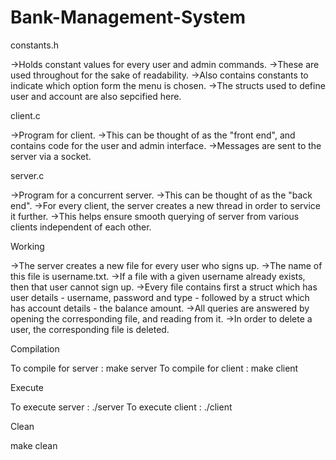# Bank-Management-System

constants.h

->Holds constant values for every user and admin commands. 
->These are used throughout for the sake of readability. 
->Also contains constants to indicate which option form the menu is chosen. 
->The structs used to define user and account are also sepcified here.

client.c

->Program for client. 
->This can be thought of as the "front end", and contains code for the user and admin interface. 
->Messages are sent to the server via a socket.

server.c

->Program for a concurrent server. 
->This can be thought of as the "back end". 
->For every client, the server creates a new thread in order to service it further. 
->This helps ensure smooth querying of server from various clients independent of each other.

Working

->The server creates a new file for every user who signs up. 
->The name of this file is username.txt. 
->If a file with a given username already exists, then that user cannot sign up. 
->Every file contains first a struct which has user details - username, password and type - followed by a struct which has account details - the balance amount. 
->All queries are answered by opening the corresponding file, and reading from it. 
->In order to delete a user, the corresponding file is deleted.

Compilation

To compile for server : make server
To compile for client : make client

Execute

To execute server : ./server
To execute client : ./client

Clean

make clean

